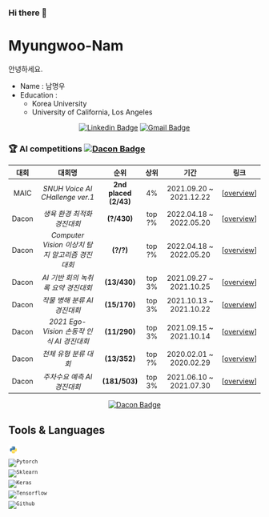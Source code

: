 ### Hi there 👋

# Myungwoo-Nam


안녕하세요.

- Name : 남명우
- Education : 
   - Korea University
   - University of California, Los Angeles


<div align=center>
   
   [![Linkedin Badge](https://img.shields.io/badge/-LinkedIn-blue?style=flat-square&logo=Linkedin&logoColor=white&link=https://www.linkedin.com/in/myungwoo-nam-6523a5157/)](https://www.linkedin.com/in/myungwoo-nam-6523a5157/) 
[![Gmail Badge](https://img.shields.io/badge/Gmail-d14836?style=flat-square&logo=Gmail&logoColor=white&link=mailto:affjljoo3581@gmail.com)](mailto:myungwoo0221@gmail.com)
</div>



### 🏆 AI competitions  [![Dacon Badge](https://img.shields.io/badge/-Dacon-blue?style=flat-square&logo=dacon&logoColor=white&link=https://dacon.io/myprofile/230684/competition/)](https://dacon.io/myprofile/230684/competition/)

  |대회|대회명|순위|상위|기간|링크|
  |:---:|:------:|:----:|:----:|:----:|:----:|
  |MAIC|*SNUH Voice AI CHallenge ver.1*|**2nd placed<br>(2/43)**|4%|2021.09.20 ~ 2021.12.22|[[overview](https://maic.or.kr/competitions/10/infomation)] |
  |Dacon|  *생육 환경 최적화 경진대회* |**(?/430)**| top ?%| 2022.04.18 ~ 2022.05.20| [[overview](https://dacon.io/competitions/official/235897/overview/description)] |
  |Dacon|  *Computer Vision 이상치 탐지 알고리즘 경진대회* |**(?/?)**| top ?%| 2022.04.18 ~ 2022.05.20| [[overview](https://dacon.io/competitions/official/235894/overview/description)] |
  |Dacon|  *AI 기반 회의 녹취록 요약 경진대회* |**(13/430)**| top 3%|2021.09.27 ~ 2021.10.25| [[overview](https://dacon.io/competitions/official/235813/overview/description)] |
  |Dacon|  *작물 병해 분류 AI 경진대회* |**(15/170)**| top 3%| 2021.10.13 ~ 2021.10.22 | [[overview](https://dacon.io/competitions/official/235842/overview/description)] |
  |Dacon|  *2021 Ego-Vision 손동작 인식 AI 경진대회* |**(11/290)**| top 3%|2021.09.15 ~ 2021.10.14| [[overview](https://dacon.io/competitions/official/235805/overview/description)] |
  |Dacon|  *천체 유형 분류 대회* |**(13/352)**| top ?%|2020.02.01 ~ 2020.02.29| [[overview](https://dacon.io/competitions/official/235573/overview/description)] |
  |Dacon|  *주차수요 예측 AI 경진대회* |**(181/503)**| top 3%| 2021.06.10 ~ 2021.07.30| [[overview](https://dacon.io/competitions/official/235745/overview/description)] |

  
  

<div align=center>

   [![Dacon Badge](https://img.shields.io/badge/-Dacon-blue?style=flat-square&logo=dacon&logoColor=white&link=https://dacon.io/myprofile/230684/competition/)](https://dacon.io/myprofile/230684/competition/)

</div>


## Tools & Languages
<code><img title="Python" height="20" src="https://raw.githubusercontent.com/github/explore/80688e429a7d4ef2fca1e82350fe8e3517d3494d/topics/python/python.png">
<code><img title="Pytorch" height="20" src="https://user-images.githubusercontent.com/41610472/166423517-70eeb6b7-522d-42cb-8588-0df9f9277e18.png"></code>
<code><img title="Sklearn" height="20" src="https://user-images.githubusercontent.com/41610472/166423579-d4a2d7db-63f5-444e-8a69-92992f1b0aa2.png"></code>
<code><img title="Keras" height="20" src="https://user-images.githubusercontent.com/41610472/166423739-5f3c7a8c-e99e-42cc-94b4-4e9e3d3e7657.png"></code>
<code><img title="Tensorflow" height="20" src="https://user-images.githubusercontent.com/41610472/166423785-7cf78608-ba49-4b36-9167-7726da0ba86c.png"></code>
<code><img title="Github" height="20" src="https://user-images.githubusercontent.com/41610472/166423952-0ffecc44-a432-48b2-adb6-32ce14999153.png"></code>
   

